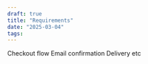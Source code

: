 ```yaml
---
draft: true
title: "Requirements"
date: "2025-03-04"
tags: 
---
```

Checkout flow
Email confirmation
Delivery etc

